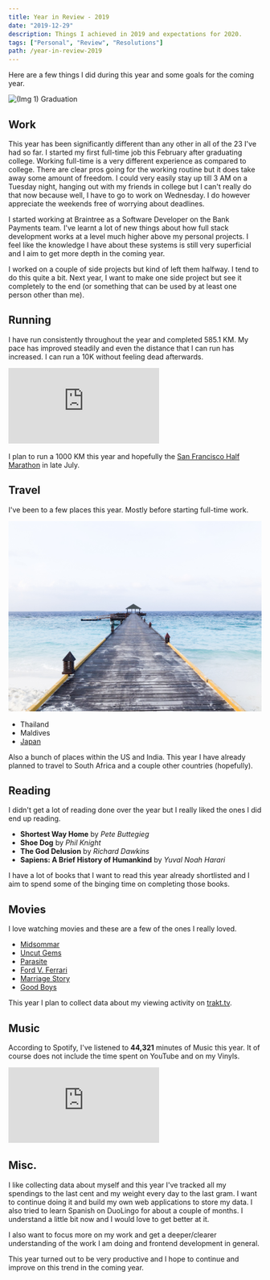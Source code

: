 ```yaml
---
title: Year in Review - 2019
date: "2019-12-29"
description: Things I achieved in 2019 and expectations for 2020.
tags: ["Personal", "Review", "Resolutions"]
path: /year-in-review-2019
---
```


Here are a few things I did during this year and some goals for the coming year.

![(Img 1) Graduation](../images/2019-12-29-year-in-review-2019/graduation_cap.gif)

## Work

This year has been significantly different than any other in all of the 23 I've
had so far. I started my first full-time job this February after graduating
college. Working full-time is a very different experience as compared to college.
There are clear pros going for the working routine but it does take away some
amount of freedom. I could very easily stay up till 3 AM on a Tuesday night,
hanging out with my friends in college but I can't really do that now because
well, I have to go to work on Wednesday. I do however appreciate the weekends
free of worrying about deadlines.

I started working at Braintree as a Software Developer on the Bank Payments
team. I've learnt a lot of new things about how full stack development works at
a level much higher above my personal projects. I feel like the knowledge I have
about these systems is still very superficial and I aim to get more depth in the
coming year.

I worked on a couple of side projects but kind of left them halfway. I tend to
do this quite a bit. Next year, I want to make one side project but see it
completely to the end (or something that can be used by at least one person
  other than me).

## Running

I have run consistently throughout the year and completed 585.1 KM. My pace has
improved steadily and even the distance that I can run has increased. I can run
a 10K without feeling dead afterwards.

<iframe src="https://runstats.netlify.com/2019"
        class="responsive-iframe"
        frameBorder="0"
        scrolling="no"></iframe>

I plan to run a 1000 KM this year and hopefully the [San Francisco Half Marathon](https://www.thesfmarathon.com/)
in late July.

## Travel

I've been to a few places this year. Mostly before starting full-time work.

![(Img 2) Deck in Maldives](../images/2019-12-29-year-in-review-2019/maldives.jpg)

-   Thailand
-   Maldives
-   [Japan](/solo-trip-to-tokyo)

Also a bunch of places within the US and India. This year I have already planned
to travel to South Africa and a couple other countries (hopefully).

## Reading

I didn't get a lot of reading done over the year but I really liked the ones I
did end up reading.

-   **Shortest Way Home** by _Pete Buttegieg_
-   **Shoe Dog** by _Phil Knight_
-   **The God Delusion** by _Richard Dawkins_
-   **Sapiens: A Brief History of Humankind** by _Yuval Noah Harari_

I have a lot of books that I want to read this year already shortlisted and I
aim to spend some of the binging time on completing those books.

## Movies

I love watching movies and these are a few of the ones I really loved.

-   [Midsommar](https://www.imdb.com/title/tt8772262)
-   [Uncut Gems](https://www.imdb.com/title/tt5727208)
-   [Parasite](https://www.imdb.com/title/tt6751668)
-   [Ford V. Ferrari](https://www.imdb.com/title/tt1950186)
-   [Marriage Story](https://www.imdb.com/title/tt7653254)
-   [Good Boys](https://www.imdb.com/title/tt7343762)

This year I plan to collect data about my viewing activity on [trakt.tv](https://trakt.tv/).

## Music

According to Spotify, I've listened to **44,321** minutes of Music this year. It of
course does not include the time spent on YouTube and on my Vinyls.

<iframe src="https://www.youtube.com/embed/Odn-T9UgqZw" frameborder="0" allow="accelerometer; autoplay; encrypted-media; gyroscope; picture-in-picture" allowfullscreen class="responsive-iframe"></iframe>

## Misc.

I like collecting data about myself and this year I've tracked all my spendings
to the last cent and my weight every day to the last gram. I want to continue
doing it and build my own web applications to store my data. I also tried to
learn Spanish on DuoLingo for about a couple of months. I understand a little
bit now and I would love to get better at it.

I also want to focus more on my work and get a deeper/clearer understanding of
the work I am doing and frontend development in general.

This year turned out to be very productive and I hope to continue and improve
on this trend in the coming year.
